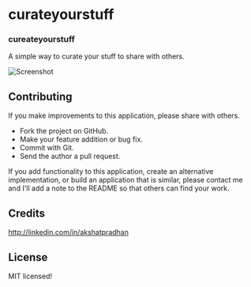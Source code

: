 curateyourstuff
===============



### cureateyourstuff ###

A simple way to curate your stuff to share with others.


![Screenshot](https://raw.github.com/akshatpradhan/curateyourstuff/master/curateyourstuff.png)


## Contributing

If you make improvements to this application, please share with others.

* Fork the project on GitHub.
* Make your feature addition or bug fix.
* Commit with Git.
* Send the author a pull request.

If you add functionality to this application, create an alternative implementation, or build an application that is similar, please contact me and I'll add a note to the README so that others can find your work.

## Credits

http://linkedin.com/in/akshatpradhan

## License

MIT licensed!
